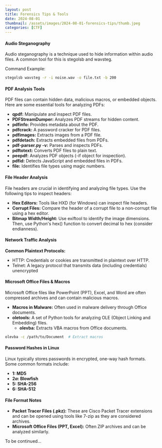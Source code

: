 ```yaml
---
layout: post
title: Forensics Tips & Tools
date: 2024-08-01 
thumbnail: /assets/images/2024-08-01-forensics-tips/thumb.jpeg
categories: [CTF]
---
```


#### Audio Steganography
Audio steganography is a technique used to hide information within audio files. A common tool for this is stegolsb and wavsteg.

Command Example:
```bash
stegolsb wavsteg -r -i noise.wav -o file.txt -b 200
```
#### PDF Analysis Tools
PDF files can contain hidden data, malicious macros, or embedded objects. Here are some essential tools for analyzing PDFs:

- **qpdf:** Manipulate and inspect PDF files.
- **PDFStreamDumper:** Analyzes PDF streams for hidden content.
- **pdfinfo:** Provides metadata about the PDF.
- **pdfcrack:** A password cracker for PDF files.
- **pdfimages:** Extracts images from a PDF file.
- **pdfdetach:** Extracts embedded files from PDFs.
- **pdf-parser.py -v:** Parses and inspects PDFs.
- **pdftotext:** Converts PDF files to plain text.
- **peepdf:** Analyzes PDF objects (-if object for inspection).
- **pdfid:** Detects JavaScript and embedded files in PDFs.
- **file:** Identifies file types using magic numbers.

#### File Header Analysis
File headers are crucial in identifying and analyzing file types. Use the following tips to inspect headers:

- **Hex Editors:** Tools like HXD (for Windows) can inspect file headers.
- **Corrupt Files:** Compare the header of a corrupt file to a non-corrupt file using a hex editor.
- **Bitmap Width/Height:** Use exiftool to identify the image dimensions. Then, use Python's hex() function to convert decimal to hex (consider endianness).

#### Network Traffic Analysis
**Common Plaintext Protocols:**
- HTTP: Credentials or cookies are transmitted in plaintext over HTTP.
- Telnet: A legacy protocol that transmits data (including credentials) unencrypted

#### Microsoft Office Files & Macros
Microsoft Office files like PowerPoint (PPT), Excel, and Word are often compressed archives and can contain malicious macros.

- **Macros in Malware:** Often used in malware delivery through Office documents.
- **oletools:** A set of Python tools for analyzing OLE (Object Linking and Embedding) files.
    - **olevba:** Extracts VBA macros from Office documents.
```bash
olevba -c /path/to/Document  # Extract macros
```

#### Password Hashes in Linux
Linux typically stores passwords in encrypted, one-way hash formats. Some common formats include:

- **$1$: MD5**
- **$2a$: Blowfish**
- **$5$: SHA-256**
- **$6$: SHA-512**

#### File Format Notes
- **Packet Tracer Files (.pkz):** These are Cisco Packet Tracer extensions and can be opened using tools like 7-zip as they are considered archives.
- **Microsoft Office Files (PPT, Excel):** Often ZIP archives and can be analyzed similarly.

To be continued...